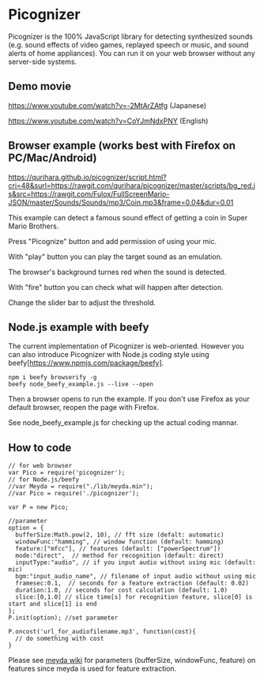 Picognizer
===============

Picognizer is the 100% JavaScript library for detecting synthesized sounds (e.g. sound effects of video games, replayed speech or music, and sound alerts of home appliances).
You can run it on your web browser without any server-side systems.

## Demo movie
https://www.youtube.com/watch?v=-2MtArZAtfg (Japanese)

https://www.youtube.com/watch?v=CoYJmNdxPNY (English)


## Browser example (works best with Firefox on PC/Mac/Android)

https://qurihara.github.io/picognizer/script.html?cri=48&surl=https://rawgit.com/qurihara/picognizer/master/scripts/bg_red.js&src=https://rawgit.com/Fulox/FullScreenMario-JSON/master/Sounds/Sounds/mp3/Coin.mp3&frame=0.04&dur=0.01

This example can detect a famous sound effect of getting a coin in Super Mario Brothers.

Press "Picognize" button and add permission of using your mic.

With "play" button you can play the target sound as an emulation.

The browser's background turnes red when the sound is detected.

With "fire" button you can check what will happen after detection.

Change the slider bar to adjust the threshold.


## Node.js example with beefy

The current implementation of Picognizer is web-oriented.
However you can also introduce Picognizer with Node.js coding style using beefy[https://www.npmjs.com/package/beefy].

    npm i beefy browserify -g
    beefy node_beefy_example.js --live --open

Then a browser opens to run the example.
If you don't use Firefox as your default browser, reopen the page with Firefox.

See node_beefy_example.js for checking up the actual coding mannar.

## How to code
    // for web browser
    var Pico = require('picognizer');
    // for Node.js/beefy
    //var Meyda = require("./lib/meyda.min");
    //var Pico = require('./picognizer');

    var P = new Pico;

    //parameter
    option = {
      bufferSize:Math.pow(2, 10), // fft size (defalt: automatic)
      windowFunc:"hamming", // window function (default: hamming)
      feature:["mfcc"], // features (default: ["powerSpectrum"])
      mode:"direct",  // method for recognition (default: direct)
      inputType:"audio", // if you input audio without using mic (default: mic)
      bgm:"input_audio_name", // filename of input audio without using mic  
      framesec:0.1,  // seconds for a feature extraction (default: 0.02)
      duration:1.0, // seconds for cost calculation (default: 1.0)
      slice:[0,1.0] // slice time[s] for recognition feature, slice[0] is start and slice[1] is end
    };
    P.init(option); //set parameter

    P.oncost('url_for_audiofilename.mp3', function(cost){
      // do something with cost      
    }

Please see [meyda wiki][] for parameters (bufferSize, windowFunc, feature) on features since meyda is used for feature extraction.

[meyda wiki]:https://github.com/meyda/meyda/wiki "meyda wiki"

